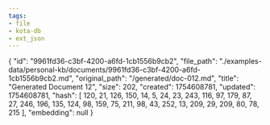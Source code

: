 ```yaml
---
tags:
- file
- kota-db
- ext_json
---
```

{
  "id": "9961fd36-c3bf-4200-a6fd-1cb1556b9cb2",
  "file_path": "./examples-data/personal-kb/documents/9961fd36-c3bf-4200-a6fd-1cb1556b9cb2.md",
  "original_path": "/generated/doc-012.md",
  "title": "Generated Document 12",
  "size": 202,
  "created": 1754608781,
  "updated": 1754608781,
  "hash": [
    120,
    21,
    126,
    150,
    14,
    5,
    24,
    23,
    243,
    116,
    97,
    179,
    87,
    27,
    246,
    196,
    135,
    124,
    98,
    159,
    75,
    211,
    98,
    43,
    252,
    13,
    209,
    29,
    209,
    80,
    78,
    215
  ],
  "embedding": null
}